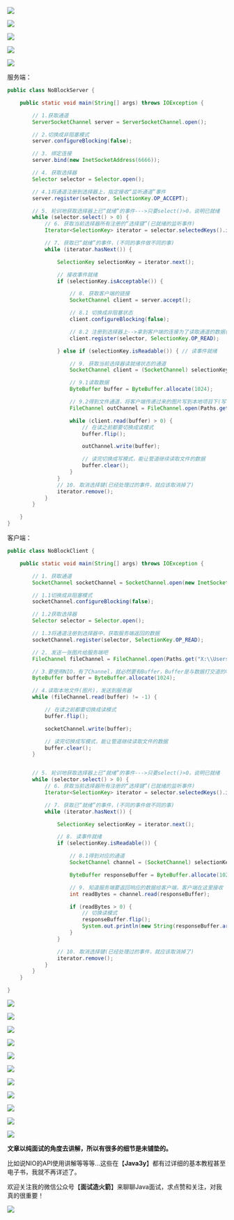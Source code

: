 ![](https://tva1.sinaimg.cn/large/0081Kckwly1gm2ibfwu39j30ku112dk0.jpg)



![](https://tva1.sinaimg.cn/large/0081Kckwly1gm2if0fr9nj30ku112wj8.jpg)

![](https://tva1.sinaimg.cn/large/0081Kckwly1gm2igjspsmj30ku112jwk.jpg)

![](https://tva1.sinaimg.cn/large/0081Kckwgy1gm2ihvp3qvj30ku112n4k.jpg)

![](https://tva1.sinaimg.cn/large/0081Kckwgy1gm2ik8fbryj30ku11279k.jpg)

服务端：

```java
public class NoBlockServer {

    public static void main(String[] args) throws IOException {

        // 1.获取通道
        ServerSocketChannel server = ServerSocketChannel.open();

        // 2.切换成非阻塞模式
        server.configureBlocking(false);

        // 3. 绑定连接
        server.bind(new InetSocketAddress(6666));

        // 4. 获取选择器
        Selector selector = Selector.open();

        // 4.1将通道注册到选择器上，指定接收“监听通道”事件
        server.register(selector, SelectionKey.OP_ACCEPT);

        // 5. 轮训地获取选择器上已“就绪”的事件--->只要select()>0，说明已就绪
        while (selector.select() > 0) {
            // 6. 获取当前选择器所有注册的“选择键”(已就绪的监听事件)
            Iterator<SelectionKey> iterator = selector.selectedKeys().iterator();

            // 7. 获取已“就绪”的事件，(不同的事件做不同的事)
            while (iterator.hasNext()) {

                SelectionKey selectionKey = iterator.next();

                // 接收事件就绪
                if (selectionKey.isAcceptable()) {

                    // 8. 获取客户端的链接
                    SocketChannel client = server.accept();

                    // 8.1 切换成非阻塞状态
                    client.configureBlocking(false);

                    // 8.2 注册到选择器上-->拿到客户端的连接为了读取通道的数据(监听读就绪事件)
                    client.register(selector, SelectionKey.OP_READ);

                } else if (selectionKey.isReadable()) { // 读事件就绪

                    // 9. 获取当前选择器读就绪状态的通道
                    SocketChannel client = (SocketChannel) selectionKey.channel();

                    // 9.1读取数据
                    ByteBuffer buffer = ByteBuffer.allocate(1024);

                    // 9.2得到文件通道，将客户端传递过来的图片写到本地项目下(写模式、没有则创建)
                    FileChannel outChannel = FileChannel.open(Paths.get("2.png"), StandardOpenOption.WRITE, StandardOpenOption.CREATE);

                    while (client.read(buffer) > 0) {
                        // 在读之前都要切换成读模式
                        buffer.flip();

                        outChannel.write(buffer);

                        // 读完切换成写模式，能让管道继续读取文件的数据
                        buffer.clear();
                    }
                }
                // 10. 取消选择键(已经处理过的事件，就应该取消掉了)
                iterator.remove();
            }
        }

    }
}
```

客户端：

```java
public class NoBlockClient {

    public static void main(String[] args) throws IOException {

        // 1. 获取通道
        SocketChannel socketChannel = SocketChannel.open(new InetSocketAddress("127.0.0.1", 6666));

        // 1.1切换成非阻塞模式
        socketChannel.configureBlocking(false);

        // 1.2获取选择器
        Selector selector = Selector.open();

        // 1.3将通道注册到选择器中，获取服务端返回的数据
        socketChannel.register(selector, SelectionKey.OP_READ);

        // 2. 发送一张图片给服务端吧
        FileChannel fileChannel = FileChannel.open(Paths.get("X:\\Users\\ozc\\Desktop\\面试造火箭\\1.png"), StandardOpenOption.READ);

        // 3.要使用NIO，有了Channel，就必然要有Buffer，Buffer是与数据打交道的呢
        ByteBuffer buffer = ByteBuffer.allocate(1024);

        // 4.读取本地文件(图片)，发送到服务器
        while (fileChannel.read(buffer) != -1) {

            // 在读之前都要切换成读模式
            buffer.flip();

            socketChannel.write(buffer);

            // 读完切换成写模式，能让管道继续读取文件的数据
            buffer.clear();
        }


        // 5. 轮训地获取选择器上已“就绪”的事件--->只要select()>0，说明已就绪
        while (selector.select() > 0) {
            // 6. 获取当前选择器所有注册的“选择键”(已就绪的监听事件)
            Iterator<SelectionKey> iterator = selector.selectedKeys().iterator();

            // 7. 获取已“就绪”的事件，(不同的事件做不同的事)
            while (iterator.hasNext()) {

                SelectionKey selectionKey = iterator.next();

                // 8. 读事件就绪
                if (selectionKey.isReadable()) {

                    // 8.1得到对应的通道
                    SocketChannel channel = (SocketChannel) selectionKey.channel();

                    ByteBuffer responseBuffer = ByteBuffer.allocate(1024);

                    // 9. 知道服务端要返回响应的数据给客户端，客户端在这里接收
                    int readBytes = channel.read(responseBuffer);

                    if (readBytes > 0) {
                        // 切换读模式
                        responseBuffer.flip();
                        System.out.println(new String(responseBuffer.array(), 0, readBytes));
                    }
                }

                // 10. 取消选择键(已经处理过的事件，就应该取消掉了)
                iterator.remove();
            }
        }
    }

}
```

![](https://tva1.sinaimg.cn/large/0081Kckwly1gm2imlo2qrj30ku1127aw.jpg)

![](https://tva1.sinaimg.cn/large/0081Kckwly1gm2iobd6u5j30ku112q8p.jpg)

![](https://tva1.sinaimg.cn/large/0081Kckwly1gm2iqgmudkj30ku112jxt.jpg)

![](https://tva1.sinaimg.cn/large/0081Kckwly1gm2ismuskzj30ku112n3w.jpg)

![](https://tva1.sinaimg.cn/large/0081Kckwly1gm2iuvupmzj30ku112tg2.jpg)

![](https://tva1.sinaimg.cn/large/0081Kckwly1gm2iwsnbq7j30ku112gs2.jpg)

![](https://tva1.sinaimg.cn/large/0081Kckwly1gm2iz6tdkgj30ku112dm7.jpg)

![](https://tva1.sinaimg.cn/large/0081Kckwly1gm2j2h9oirj30ku1120zr.jpg)

![](https://tva1.sinaimg.cn/large/0081Kckwly1gm2j4puk3aj30ku112dm8.jpg)

![](https://tva1.sinaimg.cn/large/0081Kckwgy1gm2jf17dihj30ku112n2c.jpg)

![](https://tva1.sinaimg.cn/large/0081Kckwly1gm2jn7mivqj30ku1127cd.jpg)

**文章以纯面试的角度去讲解，所以有很多的细节是未铺垫的。**

比如说NIO的API使用讲解等等等...这些在【**Java3y**】都有过详细的基本教程甚至电子书，我就不再详述了。



欢迎关注我的微信公众号【**面试造火箭**】来聊聊Java面试，求点赞和关注，对我真的很重要！

![](https://tva1.sinaimg.cn/large/0081Kckwly1gluiplup1xj3076076glt.jpg)